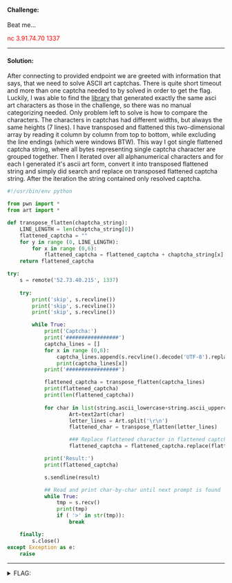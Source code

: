 #### Challenge:

Beat me...


<font color="red">nc 3.91.74.70 1337</font>

---

#### Solution:

After connecting to provided endpoint we are greeted with information that says, that we need to solve ASCII art captchas. There is quite short timeout and more than one captcha needed to by solved in order to get the flag. Luckily, I was able to find the [library](https://pypi.org/project/art/) that generated exactly the same asci art characters as those in the challenge, so there was no manual categorizing needed. Only problem left to solve is how to compare the characters. The characters in captchas had different widths, but always the same heights (7 lines). I have transposed and flattened this two-dimensional array by reading it column by column from top to bottom, while excluding the line endings (which were windows BTW). This way I got single flattened captcha string, where all bytes representing single captcha character are grouped together. Then I iterated over all alphanumerical characters and for each I generated it's ascii art form, convert it into transposed flattened string and simply did search and replace on transposed flattened captcha string. After the iteration the string contained only resolved captcha.

```python
#!/usr/bin/env python

from pwn import *
from art import *

def transpose_flatten(chaptcha_string):
    LINE_LENGTH = len(chaptcha_string[0])
    flattened_captcha = ""
    for y in range (0, LINE_LENGTH):
        for x in range (0,6):
            flattened_captcha = flattened_captcha + chaptcha_string[x][y]
    return flattened_captcha

try:
    s = remote('52.73.40.215', 1337)
    
    try:
        print('skip', s.recvline())
        print('skip', s.recvline())
        print('skip', s.recvline())

        while True:
            print('Captcha:')
            print('#################')
            captcha_lines = []
            for x in range (0,6):
                captcha_lines.append(s.recvline().decode('UTF-8').replace('\r\n',''))
                print(captcha_lines[x])
            print('#################')

            flattened_captcha = transpose_flatten(captcha_lines)
            print(flattened_captcha)
            print(len(flattened_captcha))
            
            for char in list(string.ascii_lowercase+string.ascii_uppercase+string.digits):
                    Art=text2art(char)
                    letter_lines = Art.split('\r\n')
                    flattened_char = transpose_flatten(letter_lines)

                    ### Replace flattened character in flattened captcha if present
                    flattened_captcha = flattened_captcha.replace(flattened_char, char)

            print('Result:')
            print(flattened_captcha)

            s.sendline(result)

            ## Read and print char-by-char until next prompt is found
            while True:
                tmp = s.recv()
                print(tmp)
                if ( '>' in str(tmp)):
                    break

    finally:
        s.close()
except Exception as e:
    raise
```

---

<details><summary>FLAG:</summary>

```
securinets{w3ll_d0n3_g00d!!}
```

</details>
<br/>
